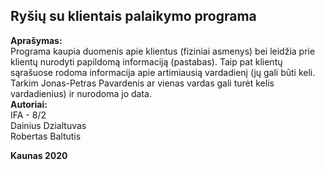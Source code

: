 ## Ryšių su klientais palaikymo programa
**Aprašymas:**<br>
Programa kaupia duomenis apie klientus (fiziniai asmenys) bei leidžia prie klientų nurodyti papildomą informaciją (pastabas). Taip pat klientų sąrašuose rodoma informacija apie artimiausią vardadienį (jų gali būti keli. Tarkim Jonas-Petras Pavardenis ar vienas vardas gali turėt kelis vardadienius) ir nurodoma jo data. <br>
**Autoriai:**<br>
IFA - 8/2<br>
Dainius Dzialtuvas<br>
Robertas Baltutis<br>

**Kaunas 2020**
